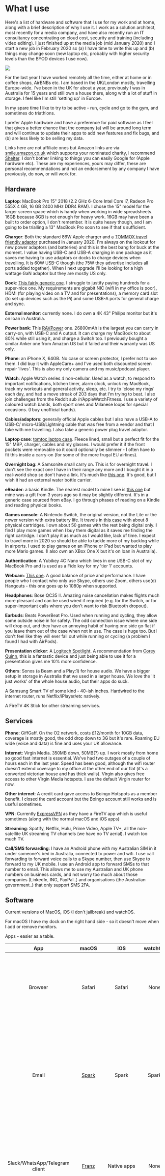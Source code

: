 # **What I use**

Here's a list of hardware and software that I use for my work and at home, along with a brief description of why I use it. I work as a solution architect, most recently for a media company, and have also recently run an IT consultancy concentrating on cloud cost, security and training (including video editing). I just finished up at the media job (mid January 2020) and I start a new job in February 2020 so (a) I have time to write this up and (b) things may change soon (new laptop etc, probably with higher security levels than the BYOD devices I use now).

![](https://images.paulwakeford.info/ostosis-biotites-anthrenus-barotse.png)

For the last year I have worked remotely all the time, either at home or in coffee shops, AirBNBs etc. I am based in the UK/London mostly, travelling Europe-wide. I've been in the UK for about a year, previously I was in Australia for 15 years and still own a house there, along with a lot of stuff in storage. I feel like I'm still 'setting up' in Europe.

In my spare time I like to try to be active - run, cycle and go to the gym, and sometimes do triathlons.

I prefer Apple hardware and have a preference for paid software as I feel that gives a better chance that the company (a) will be around long term and will continue to update their apps to add new features and fix bugs, and (b) are less likely to be selling my data.

Links here are not affiliate ones but Amazon links are via [smile.amazon.co.uk](https://smile.amazon.co.uk) which supports your nominated charity, I recommend [Shelter](https://www.shelter.org.uk). I don't bother linking to things you can easily Google for (Apple hardware etc). These are my experiences, yours may differ, these are personal recommendations and not an endorsement by any company I have previously, do now, or will work for.

## **Hardware**

**Laptop**: MacBook Pro 15" 2018 (2.2 GHz 6-Core Intel Core i7, Radeon Pro 555X 4 GB, 16 GB 2400 MHz DDR4 RAM). I chose the 15" model for the larger screen space which is handy when working in wide spreadsheets. 16GB because 8GB is not enough for heavy work. 16GB may have been a built to order option, I don't remember. It is quite heavy though, and I am going to be trialling a 13" MacBook Pro soon to see if that's sufficient.

**Charger**: Both the standard 86W Apple charger and a [TOMMOX travel friendly adaptor](https://smile.amazon.co.uk/gp/product/B07QW7QYM2/ref=ppx_yo_dt_b_asin_title_o01_s00?ie=UTF8&psc=1) purchased in January 2020. I'm always on the lookout for new power adaptors (and batteries) and this is the best bang for buck at the moment. I value having USB-C and USB-A charging in one package as it saves me having to use adaptors or docks to charge devices when travelling. It is 60W USB-C though (the 75W they advertise includes all ports added together). When I next upgrade I'll be looking for a high wattage GaN adaptor but they are mostly US only.

**Dock**: [This fairly generic one](https://smile.amazon.co.uk/gp/product/B07NPPJWR9/ref=ppx_yo_dt_b_asin_title_o08_s00?ie=UTF8&psc=1). I struggle to justify paying hundreds for a super-nice one. My requirements are gigabit NIC (wifi in my office is poor), HDMI (for playing video on a TV and for presentations), a memory card slot (to set up devices such as the Pi) and some USB-A ports for general charge and sync.

**External monitor**: currently none. I do own a 4K 43" Philips monitor but it's on loan in Australia.

**Power bank**: This [RAVPower](https://smile.amazon.co.uk/gp/product/B06XTMK9H2/ref=ppx_yo_dt_b_asin_title_o08_s00?ie=UTF8&psc=1) one. 26800mAh is the largest you can carry in carry-on, with USB-C and A output. It can charge my MacBook to about 80% while still using it, and charge a Switch too. I previously bought a similar Anker one from Amazon US but it failed and their warranty was US only.

**Phone**: an iPhone X, 64GB. No case or screen protector, I prefer not to use them. I did buy it with AppleCare+ and I've used both discounted screen repair 'lives'. This is also my only camera and my music/podcast player.

**Watch**: Apple Watch series 4 non-cellular. Used as a watch, to respond to important notifications, kitchen timer, alarm clock, unlock my MacBook, track my workouts and general activity, sleep, etc. I try to 'close my rings' each day, and had a move streak of 203 days that I'm trying to beat. I also join challenges from the Reddit sub /r/AppleWatchFitness. I use a variety of coloured watch bands, both sport ones and Milanese loops for special occasions. (I buy unofficial bands).

**Cables/adaptors**: generally official Apple cables but I also have a USB-A to USB-C/ micro-USB/Lightning cable that was free from a vendor and that I take with me travelling. I also take a generic power plug travel adaptor.

**Laptop case**: [tomtoc laptop case](https://www.amazon.com.au/dp/B071NK5WQ1/ref=pe_2361882_282382012_TE_item). Fleece lined, small but a perfect fit for the 15" MBP, charger, cables and my glasses. I would prefer it if the front pockets were removable so it could optionally be slimmer - I often have to fit this inside a carry-on (for some of the more frugal EU airlines).

**Overnight bag**: A Samsonite small carry on. This is for overnight travel. I don't see the exact one I have in their range any more and I bought it in a real-world shop so don't have a link. It's much like [this one](https://www.samsonite.co.uk/hexa-packs-laptop-backpack-exp-m-15.6inch-black/116873-1041.html). It's good, but I wish it had an external water bottle carrier.

**eReader**: a basic Kindle. The nearest model to mine I see is [this one](https://smile.amazon.co.uk/amazon-kindle-now-with-a-built-in-front-light/dp/B07FQKFLJT/ref=sr_1_3) but mine was a gift from 3 years ago so it may be slightly different. It's in a generic case sourced from eBay. I go through phases of reading on a Kindle and reading physical books.

**Games console**: A Nintendo Switch, the original version, not the Lite or the newer version with extra battery life. It travels in [this case](https://www.amazon.com.au/dp/B07BS4B2GT/ref=pe_2361882_282382012_TE_item) with about 8 physical cartridges. I own about 50 games with the rest being digital only. I find I play more games when I buy them digital as it saves me finding the right cartridge. I don't play it as much as I would like, lack of time. I expect to travel more in 2020 so should be able to tackle more of my backlog while in airports. I used to play games on an iPhone or iPad but wanted to play more Mario games. (I also own an XBox One X but it's on loan in Australia).

**Authentication**: A Yubikey 4C Nano which lives in one USB-C slot of my MacBook Pro and is used as a Fido key for my 'tier 1' accounts.

**Webcam**: [This one](https://smile.amazon.co.uk/gp/product/B01L6L52K4/ref=ppx_yo_dt_b_asin_title_o07_s00?ie=UTF8&psc=1). A good balance of price and performance. I have people who I contact who only use Skype, others use Zoom, others use(d) Hangouts - this one goes up to 1080p when supported.

**Headphones**: Bose QC35 II. Amazing noise cancellation makes flights much more pleasant and can be used wired if required (e.g. for the Switch, or for super-important calls where you don't want to risk Bluetooth dropout).

**Earbuds**: Beats PowerBeat Pro. Used when running and cycling, they allow some outside noise in for safety. The odd connection issue where one side will drop out, and they have an annoying habit of having one side go flat if you leave them out of the case when not in use. The case is huge too. But I don't feel like they will ever fall out while running or cycling (a problem I found I had with AirPods).

**Presentation clicker**: A [Logitech Spotlight](https://www.logitech.com/en-gb/product/spotlight-presentation-remote). A recommendation from [Corey Quinn](https://twitter.com/quinnypig), this is a fantastic device and just being able to use it for a presentation gives me 10% more confidence.

**Others**: 
Sonos (a Beam and a Play:1) for house audio. We have a bigger setup in storage in Australia that we used in a larger house. We love the 'it just works' of the whole house audio, but their apps do suck.

A Samsung Smart TV of some kind - 40-ish inches. Hardwired to the internet router, runs Netflix/iPlayer/etc natively.

A FireTV 4K Stick for other streaming services.

## **Services**

**Phone**: GiffGaff. On the O2 network, costs £12/month for 10GB data, coverage is mostly good, the odd drop down to 3G but it's rare. Roaming EU wide (voice and data) is fine and uses your UK allowance.

**Internet**: Virgin Media. 350MB down, 50MB(?) up. I work mostly from home so good fast internet is essential. We've had two outages of a couple of hours each in the last year. Speed has been good, although the wifi router doesn't extend coverage to my office at the other end of our flat (it's a converted victorian house and has thick walls). Virgin also gives free access to other Virgin Media hotspots. I use the default Virgin router for now.

**Other internet**: A credit card gave access to Boingo Hotspots as a member benefit. I closed the card account but the Boingo account still works and is useful sometimes.

**VPN**: Currently [ExpressVPN](https://www.expressvpn.com) as they have a FireTV app which is useful sometimes (along with the normal macOS and iOS apps)

**Streaming**: Spotify, Netflix, Hulu, Prime Video, Apple TV+, all the non-satellite UK streaming TV channels (we have no TV aerial). I watch too much TV.

**Call/SMS forwarding**: I have an Android phone with my Australian SIM in it under someone's bed in Australia, connected to power and wifi. I use call forwarding to forward voice calls to a Skype number, then use Skype to forward to my UK mobile. I use an Android app to forward SMSs to that number to email. This allows me to use my Australian and UK phone numbers on business cards, and not worry too much about those companies (LinkedIn, ING, PayPal..) and organisations (the Australian government..) that only support SMS 2FA.


## **Software**

Current versions of MacOS, iOS (I don't jailbreak) and watchOS.

For macOS I have my dock on the right hand side - so it doesn't move when I add or remove monitors.

Apps - easier as a table.

|App|macOS|iOS|watchOS|Comments|
|:---:|:-----:|:---:|:-------:|--------|
|Browser|Safari|Safari|None|Fast enough. I use Chrome when I have to but migrated off it as my default browser to reduce my dependency on Google services and apps.
|Email|[Spark](https://sparkmailapp.com)|Spark|Spark|I'm aware of their privacy issues - I don't use the features that cause the main issues, and for me this sits on the right side of the features:privacy divide. I would pay for a better client. I previously used Airmail but found it too buggy.
|Slack/WhatsApp/Telegram client|[Franz](https://meetfranz.com)|Native apps|None|Franz is a memory hog (it's Electron based) but then so is Slack. I tried [Ripcord](https://cancel.fm/ripcord/) for a while but it was early days and feature poor. Looks like it has got better.
|Calendar|[Fantastical2](https://flexibits.com/fantastical)|Fantastical2|Fantastical2|I love the UI and the unified view.|
|Contacts|[Cardhop](https://flexibits.com/cardhop)|Native app|Native app|A new job means contacts are likely to be more important and so I've cleaned them up on the MacBook and am trying CardHop. Seems good so far.|
|Notes|[Evernote](https://evernote.com) and native app|Evernote and native app|None|I'm migrating away from Evernote as I just don't need the functionality it provides and Notes is free. I wish Notes was on the Watch though.|
|Todo|[Todoist](https://todoist.com)|Todoist|Todoist|I like it a lot. Syncs, I can share items with others (we have holiday to do lists at home, etc). Has a web app too. The Watch app is buggy though - syncing with it is very poor so the status of items if often outdated. Watch todos are not something I need though. (As I write this I wonder if it doesn't update properly if it's not set as a complication?)|
|Text Editor|[Visual Studio Code](https://code.visualstudio.com)|None|None|All the cool kids use Code, right? I also own Sublime Text but the Code plugin community is awesome.|
|Skype|Native app|Native app|None|Used for some family members who have dumped Facebook|
|Twitter|[Tweetbot](https://tapbots.com/tweetbot/)|Tweetbot|None|Love the Tweetbot UI, hate that Twitter's API doesn't expose polls, threads, notifications..|
|CIX|[CIXReader](https://github.com/cixonline/cixreadermac)|[iXolr](https://apps.apple.com/gb/app/ixolr-cix-offline-reader/id476884032?ign-mpt=uo%3D4)|None|I use [CIX](https://cix.uk/forums/overview) because I used to work there and know a lot of people there still. It's a fun place, if somewhat cliquey.|
|News/RSS|[News Explorer](https://betamagic.nl/products/newsexplorer.html)|News Explorer|News Explorer|I use RSS feeds to keep up to date with all sorts of things - work news, Apple news, fitness articles, Switch reviews, etc etc. I was a [Reeder](https://www.reederapp.com) user for a long time but felt like a change after v3 and News Explorer works well for me.|
|Photos|Native app|Native app|None|I tried to trial Creative Cloud but the 7 day trial expired before it managed to import my Photos library.|
|Terminal|[iTerm2](https://iterm2.com)|None|None|I'm no terminal wizard but iTerm works for me. I'm not one of those people who tries to SSH into things from their watch in the pub :)|
|Presentations|Keynote|None|None|I don't know why but I prefer Keynote over Powerpoint.|
|Office Docs|Google Docs and MS Office|Google Docs and MS Office|None|My previous job was a heavy Google Docs shop so I got very used to that over the last 10 years. The version of Office for Mac I have is old (the previous version from the current one) and it's not great, Excel in particular has focus issues and modal dialogs all over the place.
|Markdown editor|[MacDown](https://macdown.uranusjr.com)|None|None|I'm writing this in it! I've tried other apps but I come back to this one (although the flickering preview screen is starting to annoy me. Maybe I should try Code again).|
|AV|F-Protect|None|None|I beta test [F-Secure](https://www.f-secure.com/en/home)'s fs protection for Mac because I was a user of the original tool XFENCE, otherwise I probably wouldn't use AV.|
|Password manager|[1Password](https://1password.com)|1Password|1Password|I have a family plan and share logins with my wife.|
|PDF Reader|[PDF Expert](https://pdfexpert.com)|PDF Expert|None|Works well for when you need edits that go beyond the capabilities of Preview.|
|2FA|[Authy](https://1password.com)|Authy|Authy|The problem with yubikeys is losing one. Authy sync my tokens to all my devices. I wish it did it using something other than their cloud service so I use it for 'tier 2' accounts.

### **Miscellaneous macOS tools**:

There are all icons in my menu bar:

![](https://images.paulwakeford.info/arbith-interdeal-preallots-chasteweed.png)

[Bartender 3](https://www.macbartender.com): keeps my menu bar organised.

[PopClip](https://pilotmoon.com/popclip/): adds a configurable popup menu with useful tasks in in when highlighting text

[DropShare](https://dropshare.app): for sharing screenshots. I use it with my own AWS S3 bucket, domain and CloudFront.

[gfxCardStatus](https://gfx.io): so I know if something is enabling the Radeon GPU (which eats battery)

autoping: a visual indication of my internet connectivity. I can't find a download link for this any more but if you want to try it's 'Connection status monitoring at a glance By Richard West for Memset Ltd. Original concept by Kate Craig-Wood' and I use v1.02.

[PasteBot](https://tapbots.com/pastebot/): a clipboard manager

[iStat Menus](https://bjango.com/mac/istatmenus/): a Swiss army knife of utilities in your menu bar. Clock with multi-city options, CPU load by process, battery status and greedy app list, memory pressure, network throughput, etc etc etc.

	[Arq](https://www.arqbackup.com): backup my entire MacBook to AWS Glacier storage overnight.

[Stay](https://cordlessdog.com/stay/): saves window positions as different screens are connected and disconnected.

[Dropbox](https://www.dropbox.com): Reluctantly using this as a client requires it.

[RescueTime](https://www.rescuetime.com): I use the free tier to keep an eye on my screen time in more detail than the Screen Time app does.

[Google Drive File Stream](https://www.google.com/drive/download/): I use GSuite (paid) for my consultancy email and docs, this allows me to sync docs to my Google Drive.

[Muzzle](https://muzzleapp.com): disables notifications when certain screen-sharing apps start up. Getting [a bit unmaintained](https://github.com/bdkjones/MuzzleApp/issues) now.

[Turbo Boost Switcher Pro](http://tbswitcher.rugarciap.com): disables Intel CPU turbo boost option while on battery power to [enhance battery life](https://marco.org/2020/01/13/macos-low-power-mode-redux).

[Boom 3D](https://www.globaldelight.com/boom/): testing this, a music equaliser. I'm unsure I play music from my MacBook speakers enough for this to be worth buying.

[Flux](https://justgetflux.com): to reduce screen blueness after sunset. But is the blue light/sleep link a scam? [Who knows](https://articles.mercola.com/sites/articles/archive/2020/01/09/blue-light-may-not-cause-insomnia.aspx).

[Be Focused Pro](https://xwavesoft.com/be-focused-pro-for-iphone-ipad-mac-os-x.html): sometimes I need to use the Pomodoro technique to get work done. This app does all the timers for that.

[BetterTouchTool](https://folivora.ai): enhances the MacBook toolbar greatly. Recently I've found it makes scrolling stutter so I'm using it less.

TODO

### Other apps:

Parallels
Mountain Duck
Cyberduck
etc

## iPhone apps

## watch apps

## web apps

## Potential upgrades
